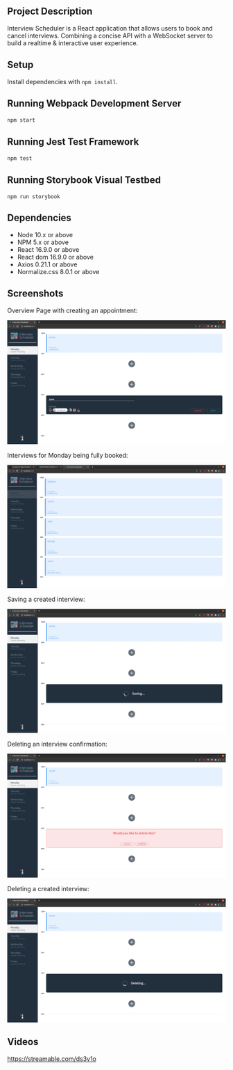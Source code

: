 ## Project Description

Interview Scheduler is a React application that allows users to book and cancel interviews. Combining a concise API with a WebSocket server to build a realtime & interactive user experience.

## Setup

Install dependencies with `npm install`.

## Running Webpack Development Server

```
npm start
```

## Running Jest Test Framework

```
npm test
```

## Running Storybook Visual Testbed

```
npm run storybook
```

## Dependencies

- Node 10.x or above
- NPM 5.x or above
- React 16.9.0 or above
- React dom 16.9.0 or above
- Axios 0.21.1 or above
- Normalize.css 8.0.1 or above

## Screenshots

Overview Page with creating an appointment:

!["Login page"](https://github.com/jallen2034/scheduler/blob/master/docs/1.png)

Interviews for Monday being fully booked:

!["Fully booked"](https://github.com/jallen2034/scheduler/blob/master/docs/5.png)

Saving a created interview:

![""](https://github.com/jallen2034/scheduler/blob/master/docs/2.png)

Deleting an interview confirmation:

![""](https://github.com/jallen2034/scheduler/blob/master/docs/3.png)

Deleting a created interview:

![""](https://github.com/jallen2034/scheduler/blob/master/docs/4.png)

## Videos

https://streamable.com/ds3v1o
